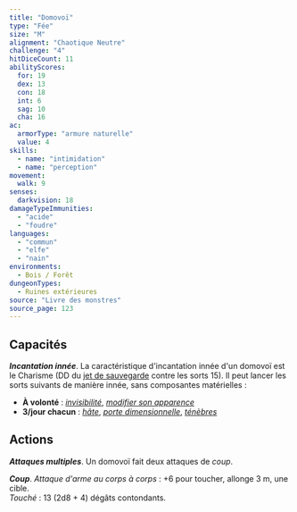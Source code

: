 ```yaml
---
title: "Domovoï"
type: "Fée"
size: "M"
alignment: "Chaotique Neutre"
challenge: "4"
hitDiceCount: 11
abilityScores:
  for: 19
  dex: 13
  con: 18
  int: 6
  sag: 10
  cha: 16
ac:
  armorType: "armure naturelle"
  value: 4
skills:
  - name: "intimidation"
  - name: "perception"
movement:
  walk: 9
senses:
  darkvision: 18
damageTypeImmunities:
  - "acide"
  - "foudre"
languages:
  - "commun"
  - "elfe"
  - "nain"
environments:
  - Bois / Forêt
dungeonTypes:
  - Ruines extérieures
source: "Livre des monstres"
source_page: 123
---
```

## Capacités
_**Incantation innée**_. La caractéristique d'incantation innée d'un domovoï est le Charisme (DD du [jet de sauvegarde](/utiliser-les-caracteristiques/#jets-de-sauvegarde) contre les sorts 15). Il peut lancer les sorts suivants de manière innée, sans composantes matérielles :
* **À volonté** : [_invisibilité_](/grimoire/invisibilite/), [_modifier son apparence_](/grimoire/modifier-son-apparence/)
* **3/jour chacun** : [_hâte_](/grimoire/hate/), [_porte dimensionnelle_](/grimoire/porte-dimensionnelle/), [_ténèbres_](/grimoire/tenebres/)

## Actions
_**Attaques multiples**_. Un domovoï fait deux attaques de _coup_.

_**Coup**_. _Attaque d'arme au corps à corps_ : +6 pour toucher, allonge 3 m, une cible.  
_Touché_ : 13 (2d8 + 4) dégâts contondants.
